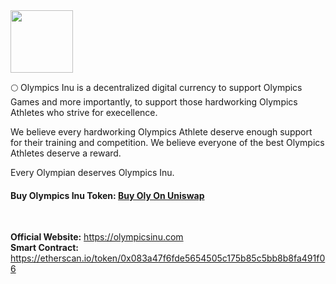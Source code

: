 <head>
  <link rel="shortcut icon" type="image/png" href="favicon.png">
  <link rel="shortcut icon" type="image/x-icon" href="favicon.ico">
  <meta name="twitter:image" content="https://olympicsinu.github.io/coin.png" />
</head>
<img src="https://olympicsinu.github.io/coin.png" width="100" height="100">

🌕 Olympics Inu is a decentralized digital currency to support Olympics Games and more importantly, to support those hardworking Olympics Athletes who strive for execellence.

We believe every hardworking Olympics Athlete deserve enough support for their training and competition. We believe everyone of the best Olympics Athletes deserve a reward.

Every Olympian deserves Olympics Inu.

<h4>
  <B>Buy Olympics Inu Token:
<a href="https://app.uniswap.org/#/swap?inputCurrency=0x083a47f6fde5654505c175b85c5bb8b8fa491f06&use=V2">Buy Oly On Uniswap</a> </B> </h4>
<BR>

**Official Website:** <a href="https://olympicsinu.com">https://olympicsinu.com</a> <BR>
**Smart Contract:** <a href="https://etherscan.io/token/0x083a47f6fde5654505c175b85c5bb8b8fa491f06">https://etherscan.io/token/0x083a47f6fde5654505c175b85c5bb8b8fa491f06</a><BR>

